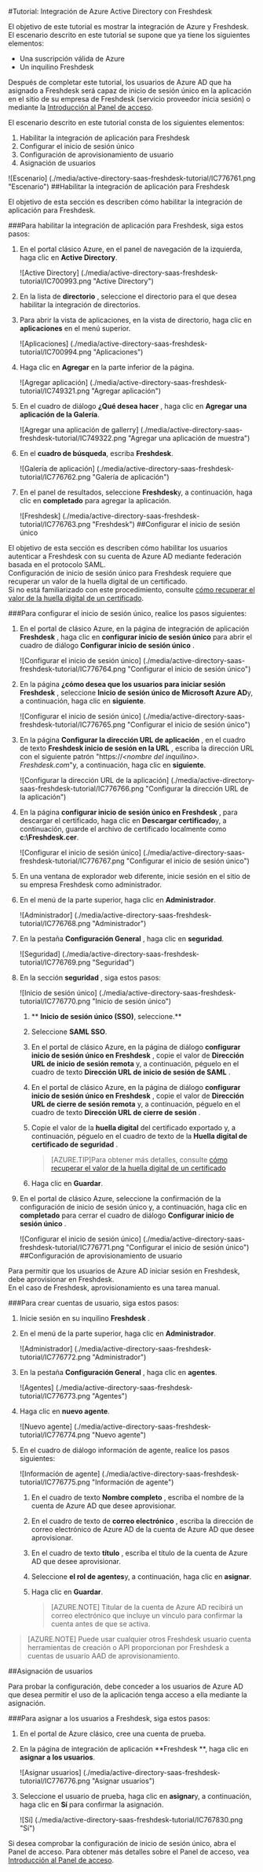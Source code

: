 <properties 
    pageTitle="Tutorial: Integración de Azure Active Directory con Freshdesk | Microsoft Azure" 
    description="Aprenda a usar Freshdesk con Azure Active Directory para habilitar el inicio de sesión único, aprovisionamiento automatizado y mucho más." 
    services="active-directory" 
    authors="jeevansd"  
    documentationCenter="na" 
    manager="femila"/>
<tags 
    ms.service="active-directory" 
    ms.devlang="na" 
    ms.topic="article" 
    ms.tgt_pltfrm="na" 
    ms.workload="identity" 
    ms.date="09/29/2016" 
    ms.author="jeedes" />

#<a name="tutorial-azure-active-directory-integration-with-freshdesk"></a>Tutorial: Integración de Azure Active Directory con Freshdesk
  
El objetivo de este tutorial es mostrar la integración de Azure y Freshdesk.  
El escenario descrito en este tutorial se supone que ya tiene los siguientes elementos:

-   Una suscripción válida de Azure
-   Un inquilino Freshdesk
  
Después de completar este tutorial, los usuarios de Azure AD que ha asignado a Freshdesk será capaz de inicio de sesión único en la aplicación en el sitio de su empresa de Freshdesk (servicio proveedor inicia sesión) o mediante la [Introducción al Panel de acceso](active-directory-saas-access-panel-introduction.md).
  
El escenario descrito en este tutorial consta de los siguientes elementos:

1.  Habilitar la integración de aplicación para Freshdesk
2.  Configurar el inicio de sesión único
3.  Configuración de aprovisionamiento de usuario
4.  Asignación de usuarios

![Escenario] (./media/active-directory-saas-freshdesk-tutorial/IC776761.png "Escenario")
##<a name="enabling-the-application-integration-for-freshdesk"></a>Habilitar la integración de aplicación para Freshdesk
  
El objetivo de esta sección es describen cómo habilitar la integración de aplicación para Freshdesk.

###<a name="to-enable-the-application-integration-for-freshdesk-perform-the-following-steps"></a>Para habilitar la integración de aplicación para Freshdesk, siga estos pasos:

1.  En el portal clásico Azure, en el panel de navegación de la izquierda, haga clic en **Active Directory**.

    ![Active Directory] (./media/active-directory-saas-freshdesk-tutorial/IC700993.png "Active Directory")

2.  En la lista de **directorio** , seleccione el directorio para el que desea habilitar la integración de directorios.

3.  Para abrir la vista de aplicaciones, en la vista de directorio, haga clic en **aplicaciones** en el menú superior.

    ![Aplicaciones] (./media/active-directory-saas-freshdesk-tutorial/IC700994.png "Aplicaciones")

4.  Haga clic en **Agregar** en la parte inferior de la página.

    ![Agregar aplicación] (./media/active-directory-saas-freshdesk-tutorial/IC749321.png "Agregar aplicación")

5.  En el cuadro de diálogo **¿Qué desea hacer** , haga clic en **Agregar una aplicación de la Galería**.

    ![Agregar una aplicación de gallerry] (./media/active-directory-saas-freshdesk-tutorial/IC749322.png "Agregar una aplicación de muestra")

6.  En el **cuadro de búsqueda**, escriba **Freshdesk**.

    ![Galería de aplicación] (./media/active-directory-saas-freshdesk-tutorial/IC776762.png "Galería de aplicación")

7.  En el panel de resultados, seleccione **Freshdesk**y, a continuación, haga clic en **completado** para agregar la aplicación.

    ![Freshdesk] (./media/active-directory-saas-freshdesk-tutorial/IC776763.png "Freshdesk")
##<a name="configuring-single-sign-on"></a>Configurar el inicio de sesión único
  
El objetivo de esta sección es describen cómo habilitar los usuarios autenticar a Freshdesk con su cuenta de Azure AD mediante federación basada en el protocolo SAML.  
Configuración de inicio de sesión único para Freshdesk requiere que recuperar un valor de la huella digital de un certificado.  
Si no está familiarizado con este procedimiento, consulte [cómo recuperar el valor de la huella digital de un certificado](http://youtu.be/YKQF266SAxI).

###<a name="to-configure-single-sign-on-perform-the-following-steps"></a>Para configurar el inicio de sesión único, realice los pasos siguientes:

1.  En el portal de clásico Azure, en la página de integración de aplicación **Freshdesk** , haga clic en **configurar inicio de sesión único** para abrir el cuadro de diálogo **Configurar inicio de sesión único** .

    ![Configurar el inicio de sesión único] (./media/active-directory-saas-freshdesk-tutorial/IC776764.png "Configurar el inicio de sesión único")

2.  En la página **¿cómo desea que los usuarios para iniciar sesión Freshdesk** , seleccione **Inicio de sesión único de Microsoft Azure AD**y, a continuación, haga clic en **siguiente**.

    ![Configurar el inicio de sesión único] (./media/active-directory-saas-freshdesk-tutorial/IC776765.png "Configurar el inicio de sesión único")

3.  En la página **Configurar la dirección URL de aplicación** , en el cuadro de texto **Freshdesk inicio de sesión en la URL** , escriba la dirección URL con el siguiente patrón "https://*\<nombre del inquilino\>. Freshdesk.com*"y, a continuación, haga clic en **siguiente**.

    ![Configurar la dirección URL de la aplicación] (./media/active-directory-saas-freshdesk-tutorial/IC776766.png "Configurar la dirección URL de la aplicación")

4.  En la página **configurar inicio de sesión único en Freshdesk** , para descargar el certificado, haga clic en **Descargar certificado**y, a continuación, guarde el archivo de certificado localmente como **c:\\Freshdesk.cer**.

    ![Configurar el inicio de sesión único] (./media/active-directory-saas-freshdesk-tutorial/IC776767.png "Configurar el inicio de sesión único")

5.  En una ventana de explorador web diferente, inicie sesión en el sitio de su empresa Freshdesk como administrador.

6.  En el menú de la parte superior, haga clic en **Administrador**.

    ![Administrador] (./media/active-directory-saas-freshdesk-tutorial/IC776768.png "Administrador")

7.  En la pestaña **Configuración General** , haga clic en **seguridad**.

    ![Seguridad] (./media/active-directory-saas-freshdesk-tutorial/IC776769.png "Seguridad")

8.  En la sección **seguridad** , siga estos pasos:

    ![Inicio de sesión único] (./media/active-directory-saas-freshdesk-tutorial/IC776770.png "Inicio de sesión único")

    1.  ** **Inicio de sesión único (SSO)**, seleccione.**
    2.  Seleccione **SAML SSO**.
    3.  En el portal de clásico Azure, en la página de diálogo **configurar inicio de sesión único en Freshdesk** , copie el valor de **Dirección URL de inicio de sesión remota** y, a continuación, péguelo en el cuadro de texto **Dirección URL de inicio de sesión de SAML** .
    4.  En el portal de clásico Azure, en la página de diálogo **configurar inicio de sesión único en Freshdesk** , copie el valor de **Dirección URL de cierre de sesión remota** y, a continuación, péguelo en el cuadro de texto **Dirección URL de cierre de sesión** .
    5.  Copie el valor de la **huella digital** del certificado exportado y, a continuación, péguelo en el cuadro de texto de la **Huella digital de certificado de seguridad** .  

        >[AZURE.TIP]Para obtener más detalles, consulte [cómo recuperar el valor de la huella digital de un certificado](http://youtu.be/YKQF266SAxI)

    6.  Haga clic en **Guardar**.

9.  En el portal de clásico Azure, seleccione la confirmación de la configuración de inicio de sesión único y, a continuación, haga clic en **completado** para cerrar el cuadro de diálogo **Configurar inicio de sesión único** .

    ![Configurar el inicio de sesión único] (./media/active-directory-saas-freshdesk-tutorial/IC776771.png "Configurar el inicio de sesión único")
##<a name="configuring-user-provisioning"></a>Configuración de aprovisionamiento de usuario
  
Para permitir que los usuarios de Azure AD iniciar sesión en Freshdesk, debe aprovisionar en Freshdesk.  
En el caso de Freshdesk, aprovisionamiento es una tarea manual.

###<a name="to-provision-a-user-accounts-perform-the-following-steps"></a>Para crear cuentas de usuario, siga estos pasos:

1.  Inicie sesión en su inquilino **Freshdesk** .

2.  En el menú de la parte superior, haga clic en **Administrador**.

    ![Administrador] (./media/active-directory-saas-freshdesk-tutorial/IC776772.png "Administrador")

3.  En la pestaña **Configuración General** , haga clic en **agentes**.

    ![Agentes] (./media/active-directory-saas-freshdesk-tutorial/IC776773.png "Agentes")

4.  Haga clic en **nuevo agente**.

    ![Nuevo agente] (./media/active-directory-saas-freshdesk-tutorial/IC776774.png "Nuevo agente")

5.  En el cuadro de diálogo información de agente, realice los pasos siguientes:

    ![Información de agente] (./media/active-directory-saas-freshdesk-tutorial/IC776775.png "Información de agente")

    1.  En el cuadro de texto **Nombre completo** , escriba el nombre de la cuenta de Azure AD que desee aprovisionar.
    2.  En el cuadro de texto de **correo electrónico** , escriba la dirección de correo electrónico de Azure AD de la cuenta de Azure AD que desee aprovisionar.
    3.  En el cuadro de texto **título** , escriba el título de la cuenta de Azure AD que desee aprovisionar.
    4.  Seleccione **el rol de agentes**y, a continuación, haga clic en **asignar**.
    5.  Haga clic en **Guardar**.
    
        >[AZURE.NOTE] Titular de la cuenta de Azure AD recibirá un correo electrónico que incluye un vínculo para confirmar la cuenta antes de que se activa.

>[AZURE.NOTE] Puede usar cualquier otros Freshdesk usuario cuenta herramientas de creación o API proporcionan por Freshdesk a cuentas de usuario AAD de aprovisionamiento.

##<a name="assigning-users"></a>Asignación de usuarios
  
Para probar la configuración, debe conceder a los usuarios de Azure AD que desea permitir el uso de la aplicación tenga acceso a ella mediante la asignación.

###<a name="to-assign-users-to-freshdesk-perform-the-following-steps"></a>Para asignar a los usuarios a Freshdesk, siga estos pasos:

1.  En el portal de Azure clásico, cree una cuenta de prueba.

2.  En la página de integración de aplicación **Freshdesk **, haga clic en **asignar a los usuarios**.

    ![Asignar usuarios] (./media/active-directory-saas-freshdesk-tutorial/IC776776.png "Asignar usuarios")

3.  Seleccione el usuario de prueba, haga clic en **asignar**y, a continuación, haga clic en **Sí** para confirmar la asignación.

    ![Sí] (./media/active-directory-saas-freshdesk-tutorial/IC767830.png "Sí")
  
Si desea comprobar la configuración de inicio de sesión único, abra el Panel de acceso. Para obtener más detalles sobre el Panel de acceso, vea [Introducción al Panel de acceso](active-directory-saas-access-panel-introduction.md).